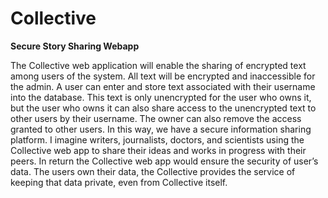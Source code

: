 # Collective
**Secure Story Sharing Webapp**

The Collective web application will enable the sharing of encrypted text among users of the system. All text will be encrypted and inaccessible for the admin. A user can enter and store text associated with their username into the database. This text is only unencrypted for the user who owns it, but the user who owns it can also share access to the unencrypted text to other users by their username. The owner can also remove the access granted to other users. In this way, we have a secure information sharing platform. I imagine writers, journalists, doctors, and scientists using the Collective web app to share their ideas and works in progress with their peers. In return the Collective web app would ensure the security of user’s data. The users own their data, the Collective provides the service of keeping that data private, even from Collective itself.
